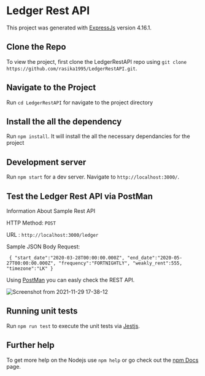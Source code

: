 # Ledger Rest API

This project was generated with [ExpressJs](https://expressjs.com/) version 4.16.1.

## Clone the Repo

To view the project, first clone the LedgerRestAPI repo using `git clone https://github.com/rasika1995/LedgerRestAPI.git`.

## Navigate to the Project

Run `cd LedgerRestAPI` for navigate to the project directory

## Install the all the dependency

Run `npm install`. It will install the all the necessary dependancies for the project

## Development server

Run `npm start` for a dev server. Navigate to `http://localhost:3000/`.

## Test the Ledger Rest API via PostMan

Information About Sample Rest API

HTTP Method: `POST`

URL : `http://localhost:3000/ledger`

Sample JSON Body Request: 

` {
    "start_date":"2020-03-28T00:00:00.000Z",
    "end_date":"2020-05-27T00:00:00.000Z",
    "frequency":"FORTNIGHTLY",
    "weakly_rent":555,
    "timezone":"LK"
}`

Using [PostMan](https://www.postman.com/) you can easly check the REST API.


![Screenshot from 2021-11-29 17-38-12](https://user-images.githubusercontent.com/42616883/143865594-cd4165a9-ee2e-41c6-bb56-bccc2982e5e9.png)




## Running unit tests

Run `npm run test` to execute the unit tests via [Jestjs](https://jestjs.io/docs/getting-started).

## Further help

To get more help on the Nodejs use `npm help` or go check out the [npm Docs](https://docs.npmjs.com/cli/v6/commands) page.





